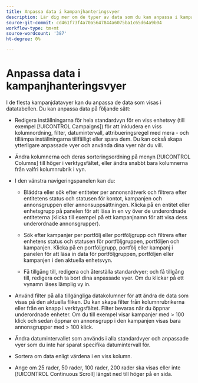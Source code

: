 ```yaml
---
title: Anpassa data i kampanjhanteringsvyer
description: Lär dig mer om de typer av data som du kan anpassa i kampanjdatavyer.
source-git-commit: cd461f73f4a70a5647844a6075ba1c65d64a9b04
workflow-type: tm+mt
source-wordcount: '387'
ht-degree: 0%

---
```



# Anpassa data i kampanjhanteringsvyer

I de flesta kampanjdatavyer kan du anpassa de data som visas i datatabellen. Du kan anpassa data på följande sätt:

* Redigera inställningarna för hela standardvyn för en viss enhetsvy (till exempel [!UICONTROL Campaigns]) för att inkludera en viss kolumnordning, filter, datumintervall, attribueringsregel med mera - och tillämpa inställningarna tillfälligt eller spara dem. Du kan också skapa ytterligare anpassade vyer och använda dina vyer när du vill.

* Ändra kolumnerna och deras sorteringsordning på menyn [!UICONTROL Columns] till höger i verktygsfältet, eller ändra snabbt bara kolumnerna från valfri kolumnrubrik i vyn.

* I den vänstra navigeringspanelen kan du:

   * Bläddra eller sök efter entiteter per annonsnätverk och filtrera efter entitetens status och statusen för kontot, kampanjen och annonsgruppen eller annonsuppsättningen. Klicka på en entitet eller enhetsgrupp på panelen för att läsa in en vy över de underordnade entiteterna (klicka till exempel på ett kampanjnamn för att visa dess underordnade annonsgrupper).

   * Sök efter kampanjer per portfölj eller portföljgrupp och filtrera efter enhetens status och statusen för portföljgruppen, portföljen och kampanjen. Klicka på en portföljgrupp, portfölj eller kampanj i panelen för att läsa in data för portföljgruppen, portföljen eller kampanjen i den aktuella enhetsvyn.

   * Få tillgång till, redigera och återställa standardvyer; och få tillgång till, redigera och ta bort dina anpassade vyer. Om du klickar på ett vynamn läses lämplig vy in.

* Använd filter på alla tillgängliga datakolumner för att ändra de data som visas på den aktuella fliken. Du kan skapa filter från kolumnrubrikerna eller från en knapp i verktygsfältet. Filter bevaras när du öppnar underordnade enheter. Om du till exempel visar kampanjer med \> 100 klick och sedan öppnar en annonsgrupp i den kampanjen visas bara annonsgrupper med \> 100 klick.

* Ändra datumintervallet som används i alla standardvyer och anpassade vyer som du inte har sparat specifika datumintervall för.

* Sortera om data enligt värdena i en viss kolumn.

* Ange om 25 rader, 50 rader, 100 rader, 200 rader ska visas eller inte [!UICONTROL Continuous Scroll] längst ned till höger på en sida.
